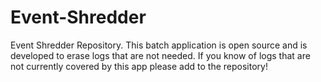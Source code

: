 Event-Shredder
==============

Event Shredder Repository. This batch application is open source and is developed to erase logs that are not needed. If you know of logs that are not currently covered by this app please add to the repository!
